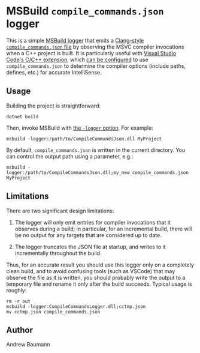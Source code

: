 # MSBuild `compile_commands.json` logger

This is a simple
[MSBuild logger](https://docs.microsoft.com/en-us/visualstudio/msbuild/build-loggers)
that emits a
[Clang-style `compile_commands.json` file](https://clang.llvm.org/docs/JSONCompilationDatabase.html)
by observing the MSVC compiler invocations when a C++ project is built. It is particularly useful
with [Visual Studio Code's C/C++ extension](https://code.visualstudio.com/docs/cpp/), which
[can be configured](https://code.visualstudio.com/docs/cpp/c-cpp-properties-schema-reference#_configuration-properties)
to use `compile_commands.json` to determine the compiler options (include paths,
defines, etc.) for accurate IntelliSense.

## Usage

Building the project is straightforward:

```shell
dotnet build
```

Then, invoke MSBuild with [the `-logger` option](https://docs.microsoft.com/en-us/visualstudio/msbuild/msbuild-command-line-reference).
For example:

```shell
msbuild -logger:/path/to/CompileCommandsJson.dll MyProject
```

By default, `compile_commands.json` is written in the current directory. You can
control the output path using a parameter, e.g.:

```shell
msbuild -logger:/path/to/CompileCommandsJson.dll;my_new_compile_commands.json MyProject
```

## Limitations

There are two significant design limitations:

 1. The logger will only emit entries for compiler invocations that it observes
    during a build; in particular, for an incremental build, there will be no
    output for any targets that are considered up to date.

 2. The logger truncates the JSON file at startup, and writes to it
    incrementally throughout the build.

Thus, for an accurate result you should use this logger only on a completely
clean build, and to avoid confusing tools (such as VSCode) that may observe the
file as it is written, you should probably write the output to a temporary file
and rename it only after the build succeeds. Typical usage is roughly:

```shell
rm -r out
msbuild -logger:CompileCommandsLogger.dll;cctmp.json
mv cctmp.json compile_commands.json
```

## Author

 Andrew Baumann

